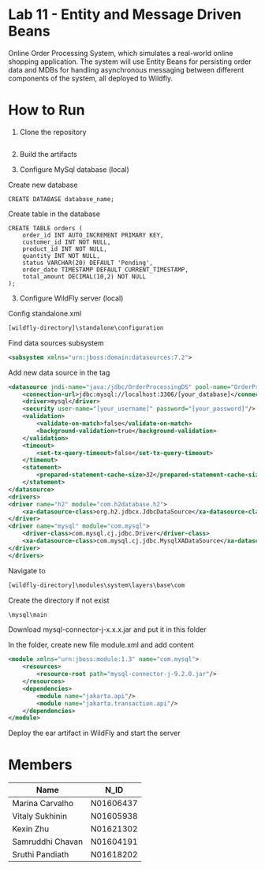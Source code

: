 # Lab 11 - Entity and Message Driven Beans

Online Order Processing System, which simulates a real-world online shopping application. The system will use Entity Beans for persisting order data and MDBs for handling asynchronous messaging between different components of the system, all deployed to Wildfly.

# How to Run
1. Clone the repository
```

```

2. Build the artifacts


3. Configure MySql database (local)

Create new database
```mysql
CREATE DATABASE database_name;
```
Create table in the database
```mysql
CREATE TABLE orders (
    order_id INT AUTO_INCREMENT PRIMARY KEY,
    customer_id INT NOT NULL,
    product_id INT NOT NULL,
    quantity INT NOT NULL,
    status VARCHAR(20) DEFAULT 'Pending',
    order_date TIMESTAMP DEFAULT CURRENT_TIMESTAMP,
    total_amount DECIMAL(10,2) NOT NULL
);
```
3. Configure WildFly server (local)

Config standalone.xml
```bash
[wildfly-directory]\standalone\configuration
```
Find data sources subsystem
```xml
<subsystem xmlns="urn:jboss:domain:datasources:7.2">
```
Add new data source in the tag
```xml
<datasource jndi-name="java:/jdbc/OrderProcessingDS" pool-name="OrderProcessingPool" enabled="true" use-ccm="true">
    <connection-url>jdbc:mysql://localhost:3306/[your_database]</connection-url>
    <driver>mysql</driver>
    <security user-name="[your_username]" password="[your_password]"/>
    <validation>
        <validate-on-match>false</validate-on-match>
        <background-validation>true</background-validation>
    </validation>
    <timeout>
        <set-tx-query-timeout>false</set-tx-query-timeout>
    </timeout>
    <statement>
        <prepared-statement-cache-size>32</prepared-statement-cache-size>
    </statement>
</datasource>
<drivers>
<driver name="h2" module="com.h2database.h2">
    <xa-datasource-class>org.h2.jdbcx.JdbcDataSource</xa-datasource-class>
</driver>
<driver name="mysql" module="com.mysql">
    <driver-class>com.mysql.cj.jdbc.Driver</driver-class>
    <xa-datasource-class>com.mysql.cj.jdbc.MysqlXADataSource</xa-datasource-class>
</driver>
</drivers>
```
Navigate to 
```bash
[wildfly-directory]\modules\system\layers\base\com
```
Create the directory if not exist
```bash
\mysql\main
```
Download mysql-connector-j-x.x.x.jar and put it in this folder

In the folder, create new file module.xml and add content
```xml
<module xmlns="urn:jboss:module:1.3" name="com.mysql">
    <resources>
        <resource-root path="mysql-connector-j-9.2.0.jar"/>
    </resources>
    <dependencies>
        <module name="jakarta.api"/>
        <module name="jakarta.transaction.api"/>
    </dependencies>
</module>
```

Deploy the ear artifact in WildFly and start the server

# Members
| Name             | N_ID      |
|------------------|-----------|
| Marina Carvalho  | N01606437 |
| Vitaly Sukhinin  | N01605938 |
| Kexin Zhu        | N01621302 |
| Samruddhi Chavan | N01604191 |
| Sruthi Pandiath  | N01618202 |



